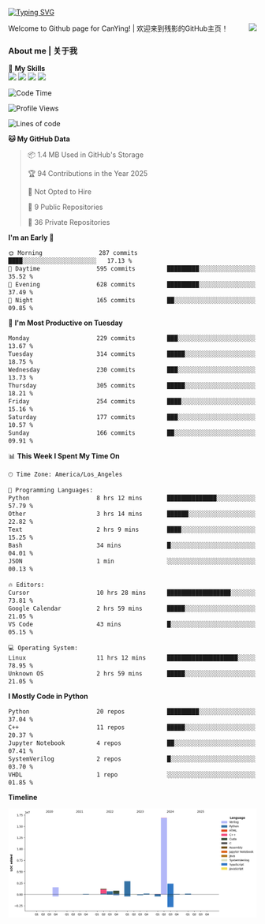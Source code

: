 [![Typing SVG](https://readme-typing-svg.herokuapp.com?size=25&duration=3500&color=00FFFF&vCenter=true&width=250&height=40&lines=Hi+Welcome+%F0%9F%91%8B%F0%9F%8F%BB;I'm+CanYing|残影)](https://git.io/typing-svg)

<a href="#">
  <img align="right" src="https://github-readme-stats.vercel.app/api?username=CanYing0913&count_private=true&rank_icon=github&show_icons=true&bg_color=15,f2f7fd,E0EAFC&" />
</a>

Welcome to Github page for CanYing! | 欢迎来到残影的GitHub主页！

### About me | 关于我

🌟 **My Skills**  
![](https://img.shields.io/badge/-C-A8B9CC?style=flat-square&logo=C&logoColor=fff)
![](https://img.shields.io/badge/-C++-00599C?style=flat-square&logo=Cpp&logoColor=fff)
![](https://img.shields.io/badge/-Python-3776AB?style=flat-square&logo=Python&logoColor=fff)
![](https://img.shields.io/badge/-Linux-000000?style=flat-square&logo=Linux&logoColor=fff)

<!--START_SECTION:waka-->
![Code Time](http://img.shields.io/badge/Code%20Time-1%2C613%20hrs%2016%20mins-blue)

![Profile Views](http://img.shields.io/badge/Profile%20Views-2-blue)

![Lines of code](https://img.shields.io/badge/From%20Hello%20World%20I%27ve%20Written-26.9%20million%20lines%20of%20code-blue)

**🐱 My GitHub Data** 

> 📦 1.4 MB Used in GitHub's Storage 
 > 
> 🏆 94 Contributions in the Year 2025
 > 
> 🚫 Not Opted to Hire
 > 
> 📜 9 Public Repositories 
 > 
> 🔑 36 Private Repositories 
 > 
**I'm an Early 🐤** 

```text
🌞 Morning                287 commits         ████░░░░░░░░░░░░░░░░░░░░░   17.13 % 
🌆 Daytime                595 commits         █████████░░░░░░░░░░░░░░░░   35.52 % 
🌃 Evening                628 commits         █████████░░░░░░░░░░░░░░░░   37.49 % 
🌙 Night                  165 commits         ██░░░░░░░░░░░░░░░░░░░░░░░   09.85 % 
```
📅 **I'm Most Productive on Tuesday** 

```text
Monday                   229 commits         ███░░░░░░░░░░░░░░░░░░░░░░   13.67 % 
Tuesday                  314 commits         █████░░░░░░░░░░░░░░░░░░░░   18.75 % 
Wednesday                230 commits         ███░░░░░░░░░░░░░░░░░░░░░░   13.73 % 
Thursday                 305 commits         █████░░░░░░░░░░░░░░░░░░░░   18.21 % 
Friday                   254 commits         ████░░░░░░░░░░░░░░░░░░░░░   15.16 % 
Saturday                 177 commits         ███░░░░░░░░░░░░░░░░░░░░░░   10.57 % 
Sunday                   166 commits         ██░░░░░░░░░░░░░░░░░░░░░░░   09.91 % 
```


📊 **This Week I Spent My Time On** 

```text
🕑︎ Time Zone: America/Los_Angeles

💬 Programming Languages: 
Python                   8 hrs 12 mins       ██████████████░░░░░░░░░░░   57.79 % 
Other                    3 hrs 14 mins       ██████░░░░░░░░░░░░░░░░░░░   22.82 % 
Text                     2 hrs 9 mins        ████░░░░░░░░░░░░░░░░░░░░░   15.25 % 
Bash                     34 mins             █░░░░░░░░░░░░░░░░░░░░░░░░   04.01 % 
JSON                     1 min               ░░░░░░░░░░░░░░░░░░░░░░░░░   00.13 % 

🔥 Editors: 
Cursor                   10 hrs 28 mins      ██████████████████░░░░░░░   73.81 % 
Google Calendar          2 hrs 59 mins       █████░░░░░░░░░░░░░░░░░░░░   21.05 % 
VS Code                  43 mins             █░░░░░░░░░░░░░░░░░░░░░░░░   05.15 % 

💻 Operating System: 
Linux                    11 hrs 12 mins      ████████████████████░░░░░   78.95 % 
Unknown OS               2 hrs 59 mins       █████░░░░░░░░░░░░░░░░░░░░   21.05 % 
```

**I Mostly Code in Python** 

```text
Python                   20 repos            █████████░░░░░░░░░░░░░░░░   37.04 % 
C++                      11 repos            █████░░░░░░░░░░░░░░░░░░░░   20.37 % 
Jupyter Notebook         4 repos             ██░░░░░░░░░░░░░░░░░░░░░░░   07.41 % 
SystemVerilog            2 repos             █░░░░░░░░░░░░░░░░░░░░░░░░   03.70 % 
VHDL                     1 repo              ░░░░░░░░░░░░░░░░░░░░░░░░░   01.85 % 
```



**Timeline**

![Lines of Code chart](https://raw.githubusercontent.com/CanYing0913/CanYing0913/master/assets/bar_graph.png)


<!--END_SECTION:waka-->
